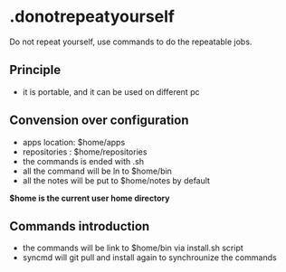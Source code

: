 .donotrepeatyourself
=====================

Do not repeat yourself, use commands to do the repeatable jobs.


## Principle

* it is portable, and it can be used on different pc


## Convension over configuration

* apps location: $home/apps
* repositories : $home/repositories
* the commands is ended with .sh
* all the command will be ln to $home/bin
* all the notes will be put to $home/notes by default

**$home is the current user home directory**

## Commands introduction

* the commands will be link to $home/bin via install.sh script
* syncmd will git pull and install again to synchrounize the commands
